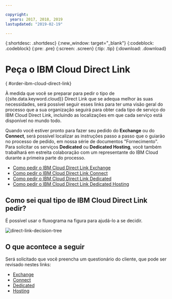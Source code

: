 ```yaml
---

copyright:
  years: 2017, 2018, 2019
lastupdated: "2019-02-19"

---
```


{:shortdesc: .shortdesc}
{:new_window: target="_blank"}
{:codeblock: .codeblock}
{:pre: .pre}
{:screen: .screen}
{:tip: .tip}
{:download: .download}

# Peça o IBM Cloud Direct Link
{ #order-ibm-cloud-direct-link}

À medida que você se preparar para pedir o tipo de {{site.data.keyword.cloud}} Direct Link que se adequa melhor
às suas necessidades, será possível seguir esses links para ter uma visão geral do processo que a sua organização seguirá
para obter cada tipo de serviço do IBM Cloud Direct Link, incluindo as localizações em que cada serviço está
disponível no mundo todo. 

Quando você estiver pronto para fazer seu pedido do **Exchange** ou do **Connect**,
será possível localizar as instruções passo a passo que o guiarão no processo de pedido, em nossa
série de documentos "Fornecimento". Para solicitar os serviços **Dedicated** ou **Dedicated
Hosting**, você também trabalhará em estreita colaboração com um representante do IBM Cloud durante
a primeira parte do processo.

* [Como pedir o IBM Cloud Direct Link Exchange](/docs/infrastructure/direct-link/order-cloud-exchange.html)
* [Como pedir o IBM Cloud Direct Link Connect](/docs/infrastructure/direct-link/order-connect.html)
* [Como pedir o IBM Cloud Direct Link Dedicated](/docs/infrastructure/direct-link/order-nsp.html)
* [Como pedir o IBM Cloud Direct Link Dedicated Hosting](/docs/infrastructure/direct-link/order-colocation.html)

## Como sei qual tipo de IBM Cloud Direct Link pedir?

É possível usar o fluxograma na figura para ajudá-lo a se decidir.

![direct-link-decision-tree](/images/direct-link-decision-tree.png)


## O que acontece a seguir

Será solicitado que você preencha um questionário do cliente, que pode ser revisado nestes links:

* [Exchange](/docs/infrastructure/direct-link/questionnaire-exchange.html)
* [Connect](/docs/infrastructure/direct-link/questionnaire-connect.html)
* [Dedicated](/docs/infrastructure/direct-link/questionnaire-dedicated.html)
* [Hosting](/docs/infrastructure/direct-link/questionnaire-dedicated-hosting.html)
